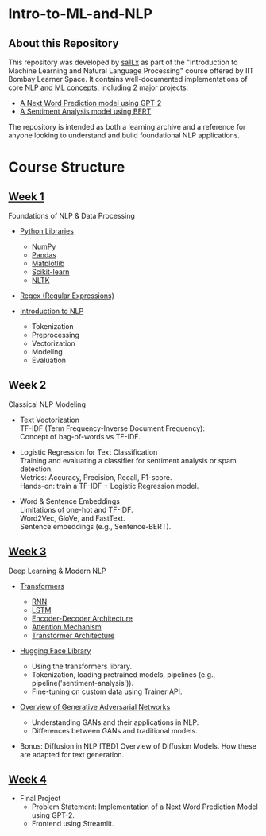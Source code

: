 # Intro-to-ML-and-NLP

## About this Repository

This repository was developed by [sa1Lx](https://github.com/sa1Lx) as part of the "Introduction to Machine Learning and Natural Language Processing" course offered by IIT Bombay Learner Space. It contains well-documented implementations of core [NLP and ML concepts](#course-structure), including 2 major projects:
* [A Next Word Prediction model using GPT-2](Week_4_Final_Project/)
* [A Sentiment Analysis model using BERT](Assignment_Week%203/Sentiment%20Classifier_BERT/)

The repository is intended as both a learning archive and a reference for anyone looking to understand and build foundational NLP applications.

# Course Structure

## [Week 1](Week_1_Content/)

Foundations of NLP & Data Processing

- [Python Libraries](Week_1_Content/Python%20Modules/)

  * [NumPy](Week_1_Content/Python%20Modules/numpy.md)
  * [Pandas](Week_1_Content/Python%20Modules/pandas.md)
  * [Matplotlib](Week_1_Content/Python%20Modules/matplotlib.md)
  * [Scikit-learn](Week_1_Content/Python%20Modules/scikit_learn.md)
  * [NLTK](Week_1_Content/Python%20Modules/nltk.md)

- [Regex (Regular Expressions)](Week_1_Content/Regex/regex.md)  

- [Introduction to NLP](Week_1_Content/NLP%20Pipeline/nlp_pipeline.md)
    * Tokenization 
    * Preprocessing 
    * Vectorization 
    * Modeling
    * Evaluation  

## Week 2

Classical NLP Modeling

  - Text Vectorization  
    TF-IDF (Term Frequency-Inverse Document Frequency):  
    Concept of bag-of-words vs TF-IDF.  

  - Logistic Regression for Text Classification  
    Training and evaluating a classifier for sentiment analysis or spam detection.  
    Metrics: Accuracy, Precision, Recall, F1-score.  
    Hands-on: train a TF-IDF + Logistic Regression model.  

  - Word & Sentence Embeddings  
    Limitations of one-hot and TF-IDF.  
    Word2Vec, GloVe, and FastText.  
    Sentence embeddings (e.g., Sentence-BERT).  

## [Week 3](Week_3_Content/)

Deep Learning & Modern NLP

  - [Transformers](Week_3_Content/Transformers)
    * [RNN](Week_3_Content/Transformers/RNN.md)
    * [LSTM](Week_3_Content/Transformers/LSTM.md)
    * [Encoder-Decoder Architecture](Week_3_Content/Transformers/Encoder_Decoder.md)
    * [Attention Mechanism](Week_3_Content/Transformers/Attention_Mechanism.md)
    * [Transformer Architecture](Week_3_Content/Transformers/Transformers.md)

  - [Hugging Face Library](Week_3_Content/Hugging%20Face%20Library/)
    * Using the transformers library.
    * Tokenization, loading pretrained models, pipelines (e.g., pipeline('sentiment-analysis')).
    * Fine-tuning on custom data using Trainer API.

  - [Overview of Generative Adversarial Networks](Week_3_Content/GAN/GAN.md)
    * Understanding GANs and their applications in NLP.
    * Differences between GANs and traditional models.

  - Bonus: Diffusion in NLP [TBD]
    Overview of Diffusion Models.
    How these are adapted for text generation.

## [Week 4](Week_4_Final_Project/)

  - Final Project
      * Problem Statement: Implementation of a Next Word Prediction Model using GPT-2.
      * Frontend using Streamlit.


